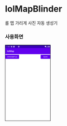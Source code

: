 # lolMapBlinder
롤 맵 가리게 사진 자동 생성기

### 사용화면
<img src = "https://github.com/ChoYeonJun/ToyProjects/blob/master/lolMapBlinder/readme/step.gif" width="30%" height="size30%">
